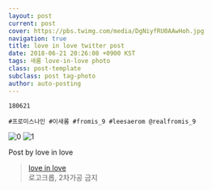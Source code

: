 ```yaml
---
layout: post
current: post
cover: https://pbs.twimg.com/media/DgNiyfRU0AAwHoh.jpg
navigation: true
title: love in love twitter post
date: 2018-06-21 20:26:08 +0900 KST
tags: 새롬 love-in-love photo
class: post-template
subclass: post tag-photo
author: auto-posting
---
```


```  
180621  
  
#프로미스나인 #이새롬 #fromis_9 #leesaerom @realfromis_9  

```

![0](https://pbs.twimg.com/media/DgNixu1VMAAHmqq.jpg)
![1](https://pbs.twimg.com/media/DgNiyfRU0AAwHoh.jpg)


Post by love in love

> [love in love](https://twitter.com/leesaerom0107)  
  로고크롭, 2차가공 금지